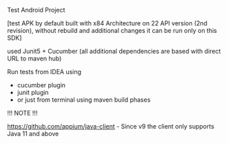 Test Android Project

[test APK by default built with x84 Architecture on 22 API version (2nd revision), without rebuild and additional changes it can be run only on this SDK]

used Junit5 + Cucumber (all additional dependencies are based with direct URL to maven hub)

Run tests from IDEA using
- cucumber plugin
- junit plugin
- or just from terminal using maven build phases

!!! NOTE !!!

https://github.com/appium/java-client - Since v9 the client only supports Java 11 and above